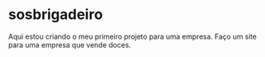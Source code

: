 # sosbrigadeiro

Aqui estou criando o meu primeiro projeto para uma empresa. Faço um site para uma empresa que vende doces.
